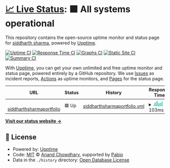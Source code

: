 # [📈 Live Status](https://siddharthsharma25.github.io/siddharthsharmauptime): <!--live status--> **🟩 All systems operational**

This repository contains the open-source uptime monitor and status page for [siddharth sharma](https://siddharthsharma25.github.io/siddharthsharmauptime), powered by [Upptime](https://github.com/upptime/upptime).

[![Uptime CI](https://github.com/siddharthsharma25/siddharthsharmauptime/workflows/Uptime%20CI/badge.svg)](https://github.com/siddharthsharma25/siddharthsharmauptime/actions?query=workflow%3A%22Uptime+CI%22)
[![Response Time CI](https://github.com/siddharthsharma25/siddharthsharmauptime/workflows/Response%20Time%20CI/badge.svg)](https://github.com/siddharthsharma25/siddharthsharmauptime/actions?query=workflow%3A%22Response+Time+CI%22)
[![Graphs CI](https://github.com/siddharthsharma25/siddharthsharmauptime/workflows/Graphs%20CI/badge.svg)](https://github.com/siddharthsharma25/siddharthsharmauptime/actions?query=workflow%3A%22Graphs+CI%22)
[![Static Site CI](https://github.com/siddharthsharma25/siddharthsharmauptime/workflows/Static%20Site%20CI/badge.svg)](https://github.com/siddharthsharma25/siddharthsharmauptime/actions?query=workflow%3A%22Static+Site+CI%22)
[![Summary CI](https://github.com/siddharthsharma25/siddharthsharmauptime/workflows/Summary%20CI/badge.svg)](https://github.com/siddharthsharma25/siddharthsharmauptime/actions?query=workflow%3A%22Summary+CI%22)

With [Upptime](https://upptime.js.org), you can get your own unlimited and free uptime monitor and status page, powered entirely by a GitHub repository. We use [Issues](https://github.com/siddharthsharma25/siddharthsharmauptime/issues) as incident reports, [Actions](https://github.com/siddharthsharma25/siddharthsharmauptime/actions) as uptime monitors, and [Pages](https://siddharthsharma25.github.io/siddharthsharmauptime) for the status page.

<!--start: status pages-->
<!-- This summary is generated by Upptime (https://github.com/upptime/upptime) -->
<!-- Do not edit this manually, your changes will be overwritten -->
<!-- prettier-ignore -->
| URL | Status | History | Response Time | Uptime |
| --- | ------ | ------- | ------------- | ------ |
| <img alt="" src="https://icons.duckduckgo.com/ip3/siddharthsharmaresume.vercel.app.ico" height="13"> [siddharthsharmaportfolio](https://siddharthsharmaresume.vercel.app) | 🟩 Up | [siddharthsharmaportfolio.yml](https://github.com/siddharthsharma25/siddharthsharmauptime/commits/HEAD/history/siddharthsharmaportfolio.yml) | <details><summary><img alt="Response time graph" src="./graphs/siddharthsharmaportfolio/response-time-week.png" height="20"> 103ms</summary><br><a href="https://siddharthsharma25.github.io/siddharthsharmauptime/history/siddharthsharmaportfolio"><img alt="Response time 140" src="https://img.shields.io/endpoint?url=https%3A%2F%2Fraw.githubusercontent.com%2Fsiddharthsharma25%2Fsiddharthsharmauptime%2FHEAD%2Fapi%2Fsiddharthsharmaportfolio%2Fresponse-time.json"></a><br><a href="https://siddharthsharma25.github.io/siddharthsharmauptime/history/siddharthsharmaportfolio"><img alt="24-hour response time 160" src="https://img.shields.io/endpoint?url=https%3A%2F%2Fraw.githubusercontent.com%2Fsiddharthsharma25%2Fsiddharthsharmauptime%2FHEAD%2Fapi%2Fsiddharthsharmaportfolio%2Fresponse-time-day.json"></a><br><a href="https://siddharthsharma25.github.io/siddharthsharmauptime/history/siddharthsharmaportfolio"><img alt="7-day response time 103" src="https://img.shields.io/endpoint?url=https%3A%2F%2Fraw.githubusercontent.com%2Fsiddharthsharma25%2Fsiddharthsharmauptime%2FHEAD%2Fapi%2Fsiddharthsharmaportfolio%2Fresponse-time-week.json"></a><br><a href="https://siddharthsharma25.github.io/siddharthsharmauptime/history/siddharthsharmaportfolio"><img alt="30-day response time 126" src="https://img.shields.io/endpoint?url=https%3A%2F%2Fraw.githubusercontent.com%2Fsiddharthsharma25%2Fsiddharthsharmauptime%2FHEAD%2Fapi%2Fsiddharthsharmaportfolio%2Fresponse-time-month.json"></a><br><a href="https://siddharthsharma25.github.io/siddharthsharmauptime/history/siddharthsharmaportfolio"><img alt="1-year response time 140" src="https://img.shields.io/endpoint?url=https%3A%2F%2Fraw.githubusercontent.com%2Fsiddharthsharma25%2Fsiddharthsharmauptime%2FHEAD%2Fapi%2Fsiddharthsharmaportfolio%2Fresponse-time-year.json"></a></details> | <details><summary><a href="https://siddharthsharma25.github.io/siddharthsharmauptime/history/siddharthsharmaportfolio">100.00%</a></summary><a href="https://siddharthsharma25.github.io/siddharthsharmauptime/history/siddharthsharmaportfolio"><img alt="All-time uptime 100.00%" src="https://img.shields.io/endpoint?url=https%3A%2F%2Fraw.githubusercontent.com%2Fsiddharthsharma25%2Fsiddharthsharmauptime%2FHEAD%2Fapi%2Fsiddharthsharmaportfolio%2Fuptime.json"></a><br><a href="https://siddharthsharma25.github.io/siddharthsharmauptime/history/siddharthsharmaportfolio"><img alt="24-hour uptime 100.00%" src="https://img.shields.io/endpoint?url=https%3A%2F%2Fraw.githubusercontent.com%2Fsiddharthsharma25%2Fsiddharthsharmauptime%2FHEAD%2Fapi%2Fsiddharthsharmaportfolio%2Fuptime-day.json"></a><br><a href="https://siddharthsharma25.github.io/siddharthsharmauptime/history/siddharthsharmaportfolio"><img alt="7-day uptime 100.00%" src="https://img.shields.io/endpoint?url=https%3A%2F%2Fraw.githubusercontent.com%2Fsiddharthsharma25%2Fsiddharthsharmauptime%2FHEAD%2Fapi%2Fsiddharthsharmaportfolio%2Fuptime-week.json"></a><br><a href="https://siddharthsharma25.github.io/siddharthsharmauptime/history/siddharthsharmaportfolio"><img alt="30-day uptime 100.00%" src="https://img.shields.io/endpoint?url=https%3A%2F%2Fraw.githubusercontent.com%2Fsiddharthsharma25%2Fsiddharthsharmauptime%2FHEAD%2Fapi%2Fsiddharthsharmaportfolio%2Fuptime-month.json"></a><br><a href="https://siddharthsharma25.github.io/siddharthsharmauptime/history/siddharthsharmaportfolio"><img alt="1-year uptime 100.00%" src="https://img.shields.io/endpoint?url=https%3A%2F%2Fraw.githubusercontent.com%2Fsiddharthsharma25%2Fsiddharthsharmauptime%2FHEAD%2Fapi%2Fsiddharthsharmaportfolio%2Fuptime-year.json"></a></details>

<!--end: status pages-->

[**Visit our status website →**](https://siddharthsharma25.github.io/siddharthsharmauptime)

## 📄 License

- Powered by: [Upptime](https://github.com/upptime/upptime)
- Code: [MIT](./LICENSE) © [Anand Chowdhary](https://anandchowdhary.com), supported by [Pabio](https://pabio.com)
- Data in the `./history` directory: [Open Database License](https://opendatacommons.org/licenses/odbl/1-0/)
